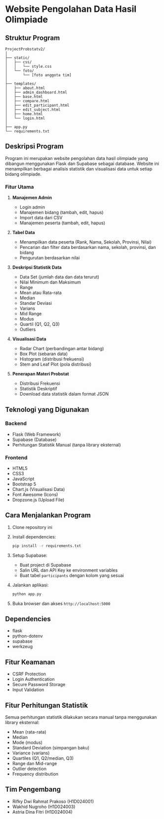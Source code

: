 # Website Pengolahan Data Hasil Olimpiade

## Struktur Program

```
ProjectProbstatv2/
│
├── static/
│   ├── css/
│   │   └── style.css
│   └── foto/
│       └── [foto anggota tim]
│
├── templates/
│   ├── about.html
│   ├── admin_dashboard.html
│   ├── base.html
│   ├── compare.html
│   ├── edit_participant.html
│   ├── edit_subject.html
│   ├── home.html
│   └── login.html
│
├── app.py
└── requirements.txt
```

## Deskripsi Program

Program ini merupakan website pengolahan data hasil olimpiade yang dibangun menggunakan Flask dan Supabase sebagai database. Website ini menampilkan berbagai analisis statistik dan visualisasi data untuk setiap bidang olimpiade.

### Fitur Utama

1. **Manajemen Admin**
   - Login admin
   - Manajemen bidang (tambah, edit, hapus)
   - Import data dari CSV
   - Manajemen peserta (tambah, edit, hapus)

2. **Tabel Data**
   - Menampilkan data peserta (Rank, Nama, Sekolah, Provinsi, Nilai)
   - Pencarian dan filter data berdasarkan nama, sekolah, provinsi, dan bidang
   - Pengurutan berdasarkan nilai

3. **Deskripsi Statistik Data**
   - Data Set (jumlah data dan data terurut)
   - Nilai Minimum dan Maksimum
   - Range
   - Mean atau Rata-rata
   - Median
   - Standar Deviasi
   - Varians
   - Mid Range
   - Modus
   - Quartil (Q1, Q2, Q3)
   - Outliers

4. **Visualisasi Data**
   - Radar Chart (perbandingan antar bidang)
   - Box Plot (sebaran data)
   - Histogram (distribusi frekuensi)
   - Stem and Leaf Plot (pola distribusi)

5. **Penerapan Materi Probstat**
   - Distribusi Frekuensi
   - Statistik Deskriptif
   - Download data statistik dalam format JSON

## Teknologi yang Digunakan

### Backend
- Flask (Web Framework)
- Supabase (Database)
- Perhitungan Statistik Manual (tanpa library eksternal)

### Frontend
- HTML5
- CSS3
- JavaScript
- Bootstrap 5
- Chart.js (Visualisasi Data)
- Font Awesome (Icons)
- Dropzone.js (Upload File)

## Cara Menjalankan Program

1. Clone repository ini
2. Install dependencies:
   ```bash
   pip install -r requirements.txt
   ```
3. Setup Supabase:
   - Buat project di Supabase
   - Salin URL dan API Key ke environment variables
   - Buat tabel `participants` dengan kolom yang sesuai

4. Jalankan aplikasi:
   ```bash
   python app.py
   ```
5. Buka browser dan akses `http://localhost:5000`

## Dependencies

- flask
- python-dotenv
- supabase
- werkzeug

## Fitur Keamanan

- CSRF Protection
- Login Authentication
- Secure Password Storage
- Input Validation

## Fitur Perhitungan Statistik

Semua perhitungan statistik dilakukan secara manual tanpa menggunakan library eksternal:
- Mean (rata-rata)
- Median
- Mode (modus)
- Standard Deviation (simpangan baku)
- Variance (varians)
- Quartiles (Q1, Q2/median, Q3)
- Range dan Mid-range
- Outlier detection
- Frequency distribution

## Tim Pengembang

- Rifky Dwi Rahmat Prakoso (H1D024001)
- Wakhid Nugroho (H1D024003)
- Astria Dina Fitri (H1D024004) 